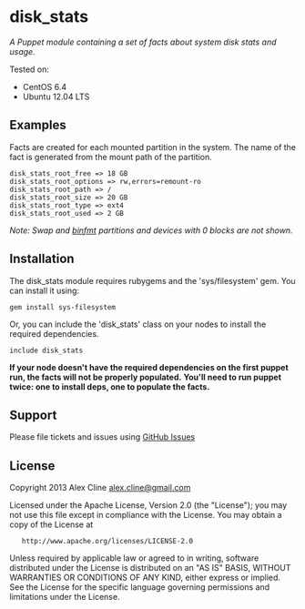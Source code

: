 disk_stats
=======
*A Puppet module containing a set of facts about system disk stats and usage.*

Tested on:

* CentOS 6.4
* Ubuntu 12.04 LTS

Examples
------
Facts are created for each mounted partition in the system.  The name of the fact is generated from the mount path of the partition.


    disk_stats_root_free => 18 GB
    disk_stats_root_options => rw,errors=remount-ro
    disk_stats_root_path => /
    disk_stats_root_size => 20 GB
    disk_stats_root_type => ext4
    disk_stats_root_used => 2 GB


_Note: Swap and [binfmt](http://en.wikipedia.org/wiki/Binfmt_misc) partitions and devices with 0 blocks are not shown._


Installation
------

The disk_stats module requires rubygems and the 'sys/filesystem' gem.  You can install it using:

    gem install sys-filesystem

Or, you can include the 'disk_stats' class on your nodes to install the required dependencies.

    include disk_stats

__If your node doesn't have the required dependencies on the first puppet run, the facts will not be properly populated.__
__You'll need to run puppet twice: one to install deps, one to populate the facts.__

Support
-------

Please file tickets and issues using [GitHub Issues](https://github.com/AlexCline/disk_stats/issues)


License
-------
   Copyright 2013 Alex Cline <alex.cline@gmail.com>

   Licensed under the Apache License, Version 2.0 (the "License");
   you may not use this file except in compliance with the License.
   You may obtain a copy of the License at

       http://www.apache.org/licenses/LICENSE-2.0

   Unless required by applicable law or agreed to in writing, software
   distributed under the License is distributed on an "AS IS" BASIS,
   WITHOUT WARRANTIES OR CONDITIONS OF ANY KIND, either express or implied.
   See the License for the specific language governing permissions and
   limitations under the License.
